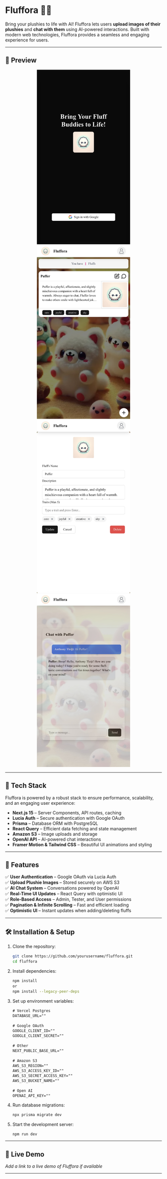 # Fluffora 🧸✨

Bring your plushies to life with AI! Fluffora lets users **upload images of their plushies** and **chat with them** using AI-powered interactions. Built with modern web technologies, Fluffora provides a seamless and engaging experience for users.

---

## 📸 Preview

<p align="center">
  <img src="public/preview/login.jpg" width="300" />
  <img src="public/preview/homepage.jpg" width="300" />
  <img src="public/preview/editing.jpg" width="300" />
  <img src="public/preview/chat.jpg" width="300" />
</p>

---

## 🚀 Tech Stack

Fluffora is powered by a robust stack to ensure performance, scalability, and an engaging user experience:

- **Next.js 15** – Server Components, API routes, caching
- **Lucia Auth** – Secure authentication with Google OAuth
- **Prisma** – Database ORM with PostgreSQL
- **React Query** – Efficient data fetching and state management
- **Amazon S3** – Image uploads and storage
- **OpenAI API** – AI-powered chat interactions
- **Framer Motion & Tailwind CSS** – Beautiful UI animations and styling

---

## 📌 Features

✅ **User Authentication** – Google OAuth via Lucia Auth  
✅ **Upload Plushie Images** – Stored securely on AWS S3  
✅ **AI Chat System** – Conversations powered by OpenAI  
✅ **Real-Time UI Updates** – React Query with optimistic UI  
✅ **Role-Based Access** – Admin, Tester, and User permissions  
✅ **Pagination & Infinite Scrolling** – Fast and efficient loading  
✅ **Optimistic UI** – Instant updates when adding/deleting fluffs

---

## 🛠 Installation & Setup

1. Clone the repository:

   ```sh
   git clone https://github.com/yourusername/fluffora.git
   cd fluffora
   ```

2. Install dependencies:

   ```sh
   npm install
   or
   npm install --legacy-peer-deps
   ```

3. Set up environment variables:

   ```env
   # Vercel Postgres
   DATABASE_URL=""

   # Google OAuth
   GOOGLE_CLIENT_ID=""
   GOOGLE_CLIENT_SECRET=""

   # Other
   NEXT_PUBLIC_BASE_URL=""

   # Amazon S3
   AWS_S3_REGION=""
   AWS_S3_ACCESS_KEY_ID=""
   AWS_S3_SECRET_ACCESS_KEY=""
   AWS_S3_BUCKET_NAME=""

   # Open AI
   OPENAI_API_KEY=""
   ```

4. Run database migrations:

   ```sh
   npx prisma migrate dev
   ```

5. Start the development server:
   ```sh
   npm run dev
   ```

---

## 🎥 Live Demo

_Add a link to a live demo of Fluffora if available_

---
